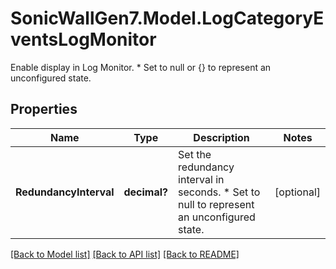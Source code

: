 # SonicWallGen7.Model.LogCategoryEventsLogMonitor
Enable display in Log Monitor. * Set to null or {} to represent  an unconfigured state.

## Properties

Name | Type | Description | Notes
------------ | ------------- | ------------- | -------------
**RedundancyInterval** | **decimal?** | Set the redundancy interval in seconds. * Set to null to represent an unconfigured state. | [optional] 

[[Back to Model list]](../README.md#documentation-for-models) [[Back to API list]](../README.md#documentation-for-api-endpoints) [[Back to README]](../README.md)


